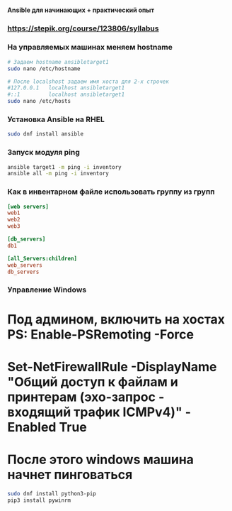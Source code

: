 #### Ansible для начинающих + практический опыт
### https://stepik.org/course/123806/syllabus

### На управляемых машинах меняем hostname
```bash
# Задаем hostname ansibletarget1
sudo nano /etc/hostname

# После localshost задаем имя хоста для 2-х строчек
#127.0.0.1   localhost ansibletarget1
#::1         localhost ansibletarget1
sudo nano /etc/hosts
```

### Установка Ansible на RHEL
```bash
sudo dnf install ansible
```

### Запуск модуля ping
```bash
ansible target1 -m ping -i inventory
ansible all -m ping -i inventory
```

### Как в инвентарном файле использовать группу из групп
```ini
[web servers]
web1
web2
web3

[db_servers]
db1

[all_Servers:children]
web_servers
db_servers
```

### Управление Windows
# Под админом, включить на хостах PS: Enable-PSRemoting -Force
# Set-NetFirewallRule -DisplayName "Общий доступ к файлам и принтерам (эхо-запрос - входящий трафик ICMPv4)" -Enabled True
# После этого windows машина начнет пинговаться
```bash
sudo dnf install python3-pip
pip3 install pywinrm
```